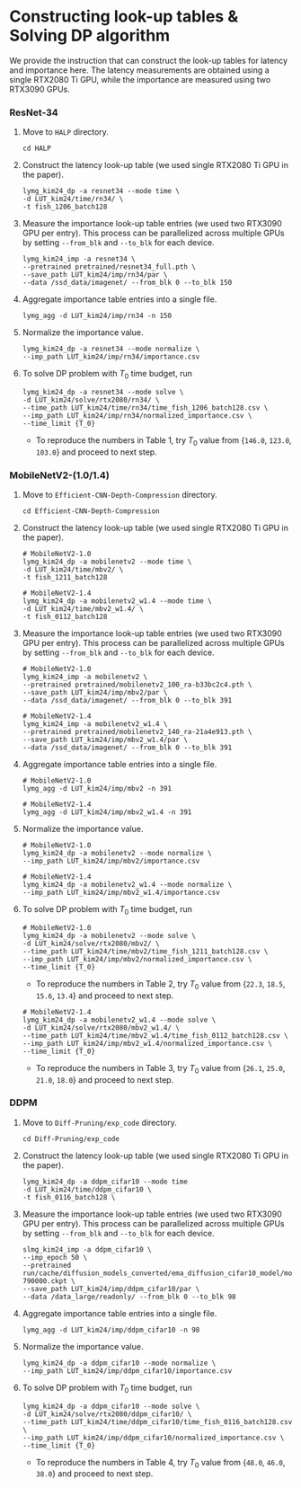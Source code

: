 # Constructing look-up tables & Solving DP algorithm

We provide the instruction that can construct the look-up tables for latency and importance here. 
The latency measurements are obtained using a single RTX2080 Ti GPU, while the importance are measured using two RTX3090 GPUs.


### ResNet-34
1. Move to `HALP` directory.
    ```
    cd HALP
    ```
2. Construct the latency look-up table (we used single RTX2080 Ti GPU in the paper).
    ```
    lymg_kim24_dp -a resnet34 --mode time \
    -d LUT_kim24/time/rn34/ \
    -t fish_1206_batch128
    ```
3. Measure the importance look-up table entries (we used two RTX3090 GPU per entry). This process can be parallelized across multiple GPUs by setting `--from_blk` and `--to_blk` for each device.
    ```
    lymg_kim24_imp -a resnet34 \
    --pretrained pretrained/resnet34_full.pth \
    --save_path LUT_kim24/imp/rn34/par \
    --data /ssd_data/imagenet/ --from_blk 0 --to_blk 150
    ```
4. Aggregate importance table entries into a single file.
    ```
    lymg_agg -d LUT_kim24/imp/rn34 -n 150
    ```
5. Normalize the importance value.
    ```
    lymg_kim24_dp -a resnet34 --mode normalize \
    --imp_path LUT_kim24/imp/rn34/importance.csv
    ```
6. To solve DP problem with $T_0$ time budget, run
    ```
    lymg_kim24_dp -a resnet34 --mode solve \
    -d LUT_kim24/solve/rtx2080/rn34/ \
    --time_path LUT_kim24/time/rn34/time_fish_1206_batch128.csv \
    --imp_path LUT_kim24/imp/rn34/normalized_importance.csv \
    --time_limit {T_0}
    ```
    - To reproduce the numbers in Table 1, try $T_0$ value from {`146.0`, `123.0`, `103.0`} and proceed to next step.

### MobileNetV2-(1.0/1.4)
1. Move to `Efficient-CNN-Depth-Compression` directory.
    ```
    cd Efficient-CNN-Depth-Compression
    ```
2. Construct the latency look-up table (we used single RTX2080 Ti GPU in the paper).
    ```
    # MobileNetV2-1.0
    lymg_kim24_dp -a mobilenetv2 --mode time \
    -d LUT_kim24/time/mbv2/ \
    -t fish_1211_batch128
    ```
    ```
    # MobileNetV2-1.4
    lymg_kim24_dp -a mobilenetv2_w1.4 --mode time \
    -d LUT_kim24/time/mbv2_w1.4/ \
    -t fish_0112_batch128
    ```
3. Measure the importance look-up table entries (we used two RTX3090 GPU per entry). This process can be parallelized across multiple GPUs by setting `--from_blk` and `--to_blk` for each device.
    ```
    # MobileNetV2-1.0
    lymg_kim24_imp -a mobilenetv2 \
    --pretrained pretrained/mobilenetv2_100_ra-b33bc2c4.pth \
    --save_path LUT_kim24/imp/mbv2/par \
    --data /ssd_data/imagenet/ --from_blk 0 --to_blk 391
    ```
    ```
    # MobileNetV2-1.4
    lymg_kim24_imp -a mobilenetv2_w1.4 \
    --pretrained pretrained/mobilenetv2_140_ra-21a4e913.pth \
    --save_path LUT_kim24/imp/mbv2_w1.4/par \
    --data /ssd_data/imagenet/ --from_blk 0 --to_blk 391
    ```
4. Aggregate importance table entries into a single file.
    ```
    # MobileNetV2-1.0
    lymg_agg -d LUT_kim24/imp/mbv2 -n 391
    ```
    ```
    # MobileNetV2-1.4
    lymg_agg -d LUT_kim24/imp/mbv2_w1.4 -n 391
    ```
5. Normalize the importance value.
    ```
    # MobileNetV2-1.0
    lymg_kim24_dp -a mobilenetv2 --mode normalize \
    --imp_path LUT_kim24/imp/mbv2/importance.csv
    ```
    ```
    # MobileNetV2-1.4
    lymg_kim24_dp -a mobilenetv2_w1.4 --mode normalize \
    --imp_path LUT_kim24/imp/mbv2_w1.4/importance.csv
    ```
6. To solve DP problem with $T_0$ time budget, run
    ```
    # MobileNetV2-1.0
    lymg_kim24_dp -a mobilenetv2 --mode solve \
    -d LUT_kim24/solve/rtx2080/mbv2/ \
    --time_path LUT_kim24/time/mbv2/time_fish_1211_batch128.csv \
    --imp_path LUT_kim24/imp/mbv2/normalized_importance.csv \
    --time_limit {T_0}
    ```
    - To reproduce the numbers in Table 2, try $T_0$ value from {`22.3`, `18.5`, `15.6`, `13.4`} and proceed to next step.
    ```
    # MobileNetV2-1.4
    lymg_kim24_dp -a mobilenetv2_w1.4 --mode solve \
    -d LUT_kim24/solve/rtx2080/mbv2_w1.4/ \
    --time_path LUT_kim24/time/mbv2_w1.4/time_fish_0112_batch128.csv \
    --imp_path LUT_kim24/imp/mbv2_w1.4/normalized_importance.csv \
    --time_limit {T_0}
    ```
    - To reproduce the numbers in Table 3, try $T_0$ value from {`26.1`, `25.0`, `21.0`, `18.0`} and proceed to next step.

### DDPM
1. Move to `Diff-Pruning/exp_code` directory.
    ```
    cd Diff-Pruning/exp_code
    ```
2. Construct the latency look-up table (we used single RTX2080 Ti GPU in the paper).
    ```
    lymg_kim24_dp -a ddpm_cifar10 --mode time
    -d LUT_kim24/time/ddpm_cifar10 \
    -t fish_0116_batch128 \
    ```
3. Measure the importance look-up table entries (we used two RTX3090 GPU per entry). This process can be parallelized across multiple GPUs by setting `--from_blk` and `--to_blk` for each device.
    ```
    slmg_kim24_imp -a ddpm_cifar10 \
    --imp_epoch 50 \
    --pretrained run/cache/diffusion_models_converted/ema_diffusion_cifar10_model/model-790000.ckpt \
    --save_path LUT_kim24/imp/ddpm_cifar10/par \
    --data /data_large/readonly/ --from_blk 0 --to_blk 98
    ```
4. Aggregate importance table entries into a single file.
    ```
    lymg_agg -d LUT_kim24/imp/ddpm_cifar10 -n 98
    ```
5. Normalize the importance value.
    ```
    lymg_kim24_dp -a ddpm_cifar10 --mode normalize \
    --imp_path LUT_kim24/imp/ddpm_cifar10/importance.csv
    ```
6. To solve DP problem with $T_0$ time budget, run
    ```
    lymg_kim24_dp -a ddpm_cifar10 --mode solve \
    -d LUT_kim24/solve/rtx2080/ddpm_cifar10/ \
    --time_path LUT_kim24/time/ddpm_cifar10/time_fish_0116_batch128.csv \
    --imp_path LUT_kim24/imp/ddpm_cifar10/normalized_importance.csv \
    --time_limit {T_0}
    ```
    - To reproduce the numbers in Table 4, try $T_0$ value from {`48.0`, `46.0`, `38.0`} and proceed to next step.